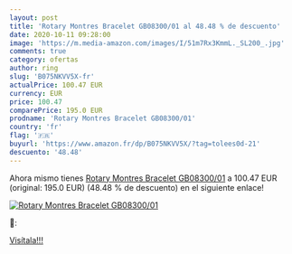 ```yaml
---
layout: post
title: 'Rotary Montres Bracelet GB08300/01 al 48.48 % de descuento'
date: 2020-10-11 09:28:00
image: 'https://m.media-amazon.com/images/I/51m7Rx3KmmL._SL200_.jpg'
comments: true
category: ofertas
author: ring
slug: 'B075NKVV5X-fr'
actualPrice: 100.47 EUR
currency: EUR
price: 100.47
comparePrice: 195.0 EUR
prodname: 'Rotary Montres Bracelet GB08300/01'
country: 'fr'
flag: '🇫🇷'
buyurl: 'https://www.amazon.fr/dp/B075NKVV5X/?tag=tolees0d-21'
descuento: '48.48'
---
```


Ahora mismo tienes [Rotary Montres Bracelet GB08300/01](https://www.amazon.fr/dp/B075NKVV5X/?tag=tolees0d-21) a 100.47 EUR (original: 195.0 EUR) (48.48 %  de descuento) en el siguiente enlace!

[![Rotary Montres Bracelet GB08300/01](https://m.media-amazon.com/images/I/51m7Rx3KmmL._SL200_.jpg)](https://www.amazon.fr/dp/B075NKVV5X/?tag=tolees0d-21)

🔎:


[Visítala!!!](https://www.amazon.fr/dp/B075NKVV5X/?tag=tolees0d-21)
